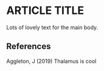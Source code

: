 # ARTICLE TITLE

Lots of lovely text for the main body. 

## References

Aggleton, J (2019) Thalamus is cool
